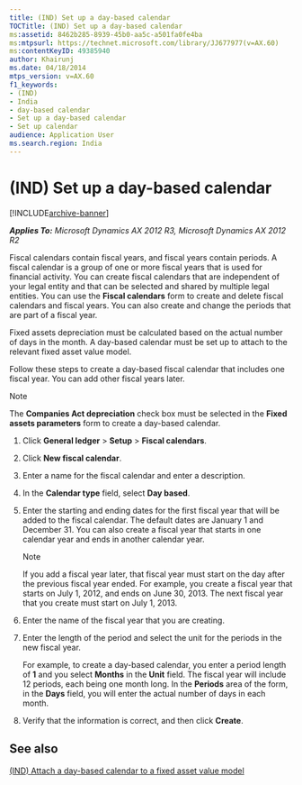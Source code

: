 ```yaml
---
title: (IND) Set up a day-based calendar
TOCTitle: (IND) Set up a day-based calendar
ms:assetid: 8462b285-8939-45b0-aa5c-a501fa0fe4ba
ms:mtpsurl: https://technet.microsoft.com/library/JJ677977(v=AX.60)
ms:contentKeyID: 49385940
author: Khairunj
ms.date: 04/18/2014
mtps_version: v=AX.60
f1_keywords:
- (IND)
- India
- day-based calendar
- Set up a day-based calendar
- Set up calendar
audience: Application User
ms.search.region: India
---
```


# (IND) Set up a day-based calendar 


[!INCLUDE[archive-banner](includes/archive-banner.md)]


_**Applies To:** Microsoft Dynamics AX 2012 R3, Microsoft Dynamics AX 2012 R2_

Fiscal calendars contain fiscal years, and fiscal years contain periods. A fiscal calendar is a group of one or more fiscal years that is used for financial activity. You can create fiscal calendars that are independent of your legal entity and that can be selected and shared by multiple legal entities. You can use the **Fiscal calendars** form to create and delete fiscal calendars and fiscal years. You can also create and change the periods that are part of a fiscal year.

Fixed assets depreciation must be calculated based on the actual number of days in the month. A day-based calendar must be set up to attach to the relevant fixed asset value model.

Follow these steps to create a day-based fiscal calendar that includes one fiscal year. You can add other fiscal years later.


> [!NOTE]
> <P>The <STRONG>Companies Act depreciation</STRONG> check box must be selected in the <STRONG>Fixed assets parameters</STRONG> form to create a day-based calendar.</P>



1.  Click **General ledger** \> **Setup** \> **Fiscal calendars**.

2.  Click **New fiscal calendar**.

3.  Enter a name for the fiscal calendar and enter a description.

4.  In the **Calendar type** field, select **Day based**.

5.  Enter the starting and ending dates for the first fiscal year that will be added to the fiscal calendar. The default dates are January 1 and December 31. You can also create a fiscal year that starts in one calendar year and ends in another calendar year.
    

    > [!NOTE]
    > <P>If you add a fiscal year later, that fiscal year must start on the day after the previous fiscal year ended. For example, you create a fiscal year that starts on July 1, 2012, and ends on June 30, 2013. The next fiscal year that you create must start on July 1, 2013.</P>



6.  Enter the name of the fiscal year that you are creating.

7.  Enter the length of the period and select the unit for the periods in the new fiscal year.
    
    For example, to create a day-based calendar, you enter a period length of **1** and you select **Months** in the **Unit** field. The fiscal year will include 12 periods, each being one month long. In the **Periods** area of the form, in the **Days** field, you will enter the actual number of days in each month.

8.  Verify that the information is correct, and then click **Create**.

## See also

[(IND) Attach a day-based calendar to a fixed asset value model](ind-attach-a-day-based-calendar-to-a-fixed-asset-value-model.md)

  


